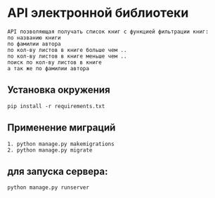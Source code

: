 # API электронной библиотеки

    API позволяющая получать список книг с функцией фильтрации книг:
    по названию книги
    по фамилии автора
    по кол-ву листов в книге больше чем ..
    по кол-ву листов в книге меньше чем ..
    поиск по кол-ву листов в книге
    а так же по фамилии автора

## Установка окружения

```angular2html
pip install -r requirements.txt
```

## Применение миграций

```angular2html
1. python manage.py makemigrations
2. python manage.py migrate
```

## для запуска сервера:

    python manage.py runserver